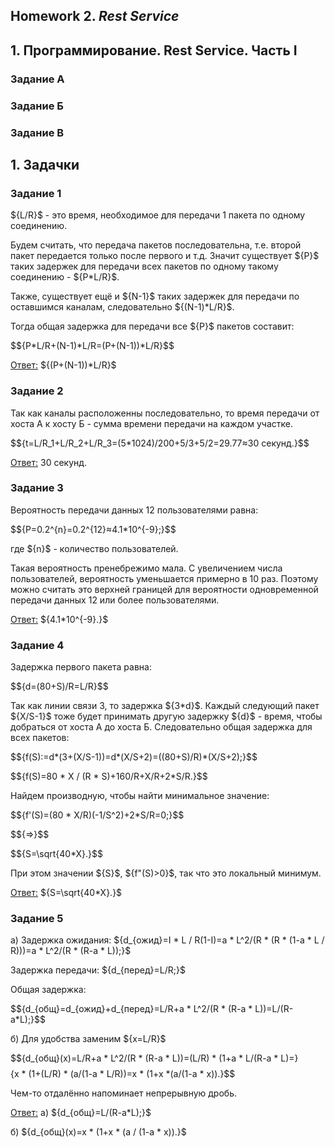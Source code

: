 ## Homework 2. ***Rest Service***
## 1. Программирование. Rest Service. Часть I 
### Задание А
### Задание Б
### Задание В
## 1. Задачки
### Задание 1
$\{L/R}$ - это время, необходимое для передачи 1 пакета по одному соединению.

Будем считать, что передача пакетов последовательна, т.е. второй пакет передается только после первого и т.д. Значит существует $\{P}$ таких задержек для передачи всех пакетов по одному такому соединению - $\{P*L/R}$.

Также, существует ещё и $\{N-1}$ таких задержек для передачи по оставшимся каналам, следовательно $\{(N-1)*L/R}$.

Тогда общая задержка для передачи все $\{P}$ пакетов составит:

$$\{P*L/R+(N-1)*L/R=(P+(N-1))*L/R}$$

<ins>Ответ:</ins> $\{(P+(N-1))*L/R}$
### Задание 2
Так как каналы расположенны последовательно, то время передачи от хоста А к хосту Б - сумма времени передачи на каждом участке.

$$\{t=L/R_1+L/R_2+L/R_3=(5*1024)/200+5/3+5/2=29.77≈30 секунд.}$$

<ins>Ответ:</ins> 30 секунд.
### Задание 3
Вероятность передачи данных 12 пользователями равна:

$$\{P=0.2^{n}=0.2^{12}≈4.1*10^{-9};}$$

где $\{n}$ - количество пользователей.

Такая вероятность пренебрежимо мала. С увеличением числа пользователей, вероятность уменьшается примерно в 10 раз. Поэтому можно считать это верхней границей для вероятности одновременной передачи данных 12 или более пользователями.

<ins>Ответ:</ins> $\{4.1*10^{-9}.}$
### Задание 4
Задержка первого пакета равна:

$$\{d=(80+S)/R=L/R}$$

Так как линии связи 3, то задержка $\{3*d}$. Каждый следующий пакет $\{X/S-1}$ тоже будет принимать другую задержку $\{d}$ - время, чтобы добраться от хоста А до хоста Б. Следовательно общая задержка для всех пакетов:

$$\{f(S):=d*(3+(X/S-1))=d*(X/S+2)=((80+S)/R)*(X/S+2);}$$

$$\{f(S)=80 * X / (R * S)+160/R+X/R+2*S/R.}$$

Найдем производную, чтобы найти минимальное значение:

$$\{f'(S)=(80 * X/R)(-1/S^2)+2*S/R=0;}$$

$$\{=>}$$

$$\{S=\sqrt{40*X}.}$$

При этом значении $\{S}$, $\{f"(S)>0}$, так что это локальный минимум.

<ins>Ответ:</ins> $\{S=\sqrt{40*X}.}$
### Задание 5
а) Задержка ожидания: $\{d_{ожид}=I * L / R(1-I)=a * L^2/(R * (R * (1-a * L / R)))=a * L^2/(R * (R-a * L));}$

Задержка передачи: $\{d_{перед}=L/R;}$

Общая задержка:

$$\{d_{общ}=d_{ожид}+d_{перед}=L/R+a * L^2/(R * (R-a * L))=L/(R-a*L);}$$

б) Для удобства заменим $\{x=L/R}$ 

$$\{d_{общ}(x)=L/R+a * L^2/(R * (R-a * L))=(L/R) * (1+a * L/(R-a * L)=}$$
$$\{x * (1+(L/R) * (a/(1-a * L/R))=x * (1+x  *(a/(1-a * x)).}$$

Чем-то отдалённо напоминает непрерывную дробь.

<ins>Ответ:</ins> а) $\{d_{общ}=L/(R-a*L);}$

б) $\{d_{общ}(x)=x * (1+x * (a / (1-a * x)).}$
